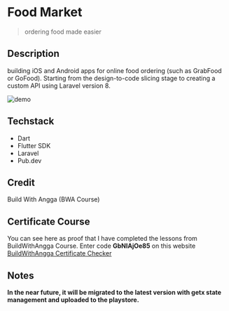 # Food Market
> ordering food made easier 

## Description
building iOS and Android apps for online food ordering (such as GrabFood or GoFood). Starting from the design-to-code slicing stage to creating a custom API using Laravel version 8.

![demo](https://github.com/nugrahaz/nugrahaz/assets/69227102/78b8fd7e-58f3-4dc5-9066-2bfa4f9bf8aa)


## Techstack

- Dart
- Flutter SDK
- Laravel
- Pub.dev

## Credit
Build With Angga (BWA Course)

## Certificate Course
You can see here as proof that I have completed the lessons from BuildWithAngga Course. Enter code **GbNIAjOe85** on this website <a href="https://buildwithangga.com/cek-sertifikat">BuildWithAngga Certificate Checker</a>

## Notes
**In the near future, it will be migrated to the latest version with getx state management and uploaded to the playstore.**

